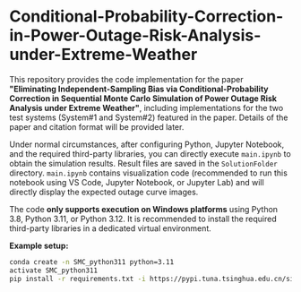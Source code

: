 # Conditional-Probability-Correction-in-Power-Outage-Risk-Analysis-under-Extreme-Weather

This repository provides the code implementation for the paper **"Eliminating Independent-Sampling Bias via Conditional-Probability Correction in Sequential Monte Carlo Simulation of Power Outage Risk Analysis under Extreme Weather"**, including implementations for the two test systems (System#1 and System#2) featured in the paper. Details of the paper and citation format will be provided later.

Under normal circumstances, after configuring Python, Jupyter Notebook, and the required third-party libraries, you can directly execute `main.ipynb` to obtain the simulation results. Result files are saved in the `SolutionFolder` directory. `main.ipynb` contains visualization code (recommended to run this notebook using VS Code, Jupyter Notebook, or Jupyter Lab) and will directly display the expected outage curve images.

The code **only supports execution on Windows platforms** using Python 3.8, Python 3.11, or Python 3.12. It is recommended to install the required third-party libraries in a dedicated virtual environment.  

**Example setup:**  
```bash
conda create -n SMC_python311 python=3.11  
activate SMC_python311  
pip install -r requirements.txt -i https://pypi.tuna.tsinghua.edu.cn/simple
```
